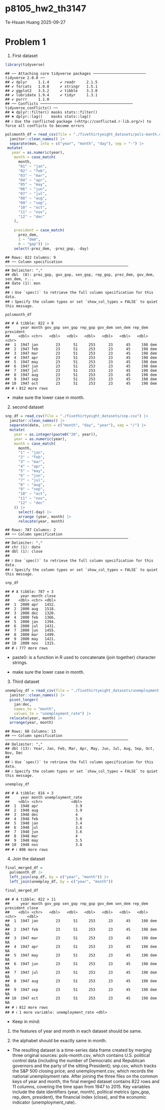 p8105_hw2_th3147
================
Te-Hsuan Huang
2025-09-27

# Problem 1

1.  First dataset

``` r
library(tidyverse)
```

    ## ── Attaching core tidyverse packages ──────────────────────── tidyverse 2.0.0 ──
    ## ✔ dplyr     1.1.4     ✔ readr     2.1.5
    ## ✔ forcats   1.0.0     ✔ stringr   1.5.1
    ## ✔ ggplot2   3.5.2     ✔ tibble    3.3.0
    ## ✔ lubridate 1.9.4     ✔ tidyr     1.3.1
    ## ✔ purrr     1.1.0     
    ## ── Conflicts ────────────────────────────────────────── tidyverse_conflicts() ──
    ## ✖ dplyr::filter() masks stats::filter()
    ## ✖ dplyr::lag()    masks stats::lag()
    ## ℹ Use the conflicted package (<http://conflicted.r-lib.org/>) to force all conflicts to become errors

``` r
polsmonth_df = read_csv(file = "./fivethirtyeight_datasets/pols-month.csv") |> 
  janitor::clean_names() |> 
  separate(mon, into = c("year", "month", "day"), sep = "-") |> 
 mutate( 
   year = as.numeric(year),
    month = case_match(
      month,
      "01" ~ "jan",
      "02" ~ "feb",
      "03" ~ "mar",
      "04" ~ "apr",
      "05" ~ "may",
      "06" ~ "jun",
      "07" ~ "jul",
      "08" ~ "aug",
      "09" ~ "sep",
      "10" ~ "oct",
      "11" ~ "nov",
      "12" ~ "dec"
    ), 
    
    president = case_match(
      prez_dem,
      1 ~ "dem",
      0 ~ "gop")) |> 
    select(-prez_dem, -prez_gop, -day)
```

    ## Rows: 822 Columns: 9
    ## ── Column specification ────────────────────────────────────────────────────────
    ## Delimiter: ","
    ## dbl  (8): prez_gop, gov_gop, sen_gop, rep_gop, prez_dem, gov_dem, sen_dem, r...
    ## date (1): mon
    ## 
    ## ℹ Use `spec()` to retrieve the full column specification for this data.
    ## ℹ Specify the column types or set `show_col_types = FALSE` to quiet this message.

``` r
polsmonth_df
```

    ## # A tibble: 822 × 9
    ##     year month gov_gop sen_gop rep_gop gov_dem sen_dem rep_dem president
    ##    <dbl> <chr>   <dbl>   <dbl>   <dbl>   <dbl>   <dbl>   <dbl> <chr>    
    ##  1  1947 jan        23      51     253      23      45     198 dem      
    ##  2  1947 feb        23      51     253      23      45     198 dem      
    ##  3  1947 mar        23      51     253      23      45     198 dem      
    ##  4  1947 apr        23      51     253      23      45     198 dem      
    ##  5  1947 may        23      51     253      23      45     198 dem      
    ##  6  1947 jun        23      51     253      23      45     198 dem      
    ##  7  1947 jul        23      51     253      23      45     198 dem      
    ##  8  1947 aug        23      51     253      23      45     198 dem      
    ##  9  1947 sep        23      51     253      23      45     198 dem      
    ## 10  1947 oct        23      51     253      23      45     198 dem      
    ## # ℹ 812 more rows

- make sure the lower case in month.

2.  second dataset

``` r
snp_df = read_csv(file = "./fivethirtyeight_datasets/snp.csv") |> 
  janitor::clean_names() |> 
  separate(date, into = c("month", "day", "year"), sep = "/") |>
  mutate(
    year = as.integer(paste0("20", year)),
    year = as.numeric(year),
    month = case_match(
      month,
      "1" ~ "jan",
      "2" ~ "feb",
      "3" ~ "mar",
      "4" ~ "apr",
      "5" ~ "may",
      "6" ~ "jun",
      "7" ~ "jul",
      "8" ~ "aug",
      "9" ~ "sep",
      "10" ~ "oct",
      "11" ~ "nov",
      "12" ~ "dec"
    )) |> 
      select(-day) |>
      arrange (year, month) |> 
      relocate(year, month)
```

    ## Rows: 787 Columns: 2
    ## ── Column specification ────────────────────────────────────────────────────────
    ## Delimiter: ","
    ## chr (1): date
    ## dbl (1): close
    ## 
    ## ℹ Use `spec()` to retrieve the full column specification for this data.
    ## ℹ Specify the column types or set `show_col_types = FALSE` to quiet this message.

``` r
snp_df
```

    ## # A tibble: 787 × 3
    ##     year month close
    ##    <dbl> <chr> <dbl>
    ##  1  2000 apr   1452.
    ##  2  2000 aug   1518.
    ##  3  2000 dec   1320.
    ##  4  2000 feb   1366.
    ##  5  2000 jan   1394.
    ##  6  2000 jul   1431.
    ##  7  2000 jun   1455.
    ##  8  2000 mar   1499.
    ##  9  2000 may   1421.
    ## 10  2000 nov   1315.
    ## # ℹ 777 more rows

- paste0: is a function in R used to concatenate (join together)
  character strings.

- make sure the lower case in month.

3.  Third dataset

``` r
unemploy_df = read_csv(file = "./fivethirtyeight_datasets/unemployment.csv") |> 
  janitor::clean_names() |> 
  pivot_longer(
    jan:dec,
    names_to = "month", 
    values_to = "unemployment_rate") |> 
  relocate(year, month) |>
  arrange(year, month)
```

    ## Rows: 68 Columns: 13
    ## ── Column specification ────────────────────────────────────────────────────────
    ## Delimiter: ","
    ## dbl (13): Year, Jan, Feb, Mar, Apr, May, Jun, Jul, Aug, Sep, Oct, Nov, Dec
    ## 
    ## ℹ Use `spec()` to retrieve the full column specification for this data.
    ## ℹ Specify the column types or set `show_col_types = FALSE` to quiet this message.

``` r
unemploy_df
```

    ## # A tibble: 816 × 3
    ##     year month unemployment_rate
    ##    <dbl> <chr>             <dbl>
    ##  1  1948 apr                 3.9
    ##  2  1948 aug                 3.9
    ##  3  1948 dec                 4  
    ##  4  1948 feb                 3.8
    ##  5  1948 jan                 3.4
    ##  6  1948 jul                 3.6
    ##  7  1948 jun                 3.6
    ##  8  1948 mar                 4  
    ##  9  1948 may                 3.5
    ## 10  1948 nov                 3.8
    ## # ℹ 806 more rows

4.  Join the dataset

``` r
final_merged_df = 
  polsmonth_df |>
  left_join(snp_df, by = c("year", "month")) |>
  left_join(unemploy_df, by = c("year", "month"))

final_merged_df
```

    ## # A tibble: 822 × 11
    ##     year month gov_gop sen_gop rep_gop gov_dem sen_dem rep_dem president close
    ##    <dbl> <chr>   <dbl>   <dbl>   <dbl>   <dbl>   <dbl>   <dbl> <chr>     <dbl>
    ##  1  1947 jan        23      51     253      23      45     198 dem          NA
    ##  2  1947 feb        23      51     253      23      45     198 dem          NA
    ##  3  1947 mar        23      51     253      23      45     198 dem          NA
    ##  4  1947 apr        23      51     253      23      45     198 dem          NA
    ##  5  1947 may        23      51     253      23      45     198 dem          NA
    ##  6  1947 jun        23      51     253      23      45     198 dem          NA
    ##  7  1947 jul        23      51     253      23      45     198 dem          NA
    ##  8  1947 aug        23      51     253      23      45     198 dem          NA
    ##  9  1947 sep        23      51     253      23      45     198 dem          NA
    ## 10  1947 oct        23      51     253      23      45     198 dem          NA
    ## # ℹ 812 more rows
    ## # ℹ 1 more variable: unemployment_rate <dbl>

- Keep in mind:

1.  the features of year and month in each dataset should be same.

2.  the alphabet should be exactly same in month.

- The resulting dataset is a time-series data frame created by merging
  three original sources: pols-month.csv, which contains U.S. political
  control data (including the number of Democratic and Republican
  governors and the party of the sitting President); snp.csv, which
  tracks the S&P 500 closing price; and unemployment.csv, which records
  the national unemployment rate. After joining the three files on the
  common keys of year and month, the final merged dataset contains 822
  rows and 11 columns, covering the time span from 1947 to 2015. Key
  variables include the date identifiers (year, month), political
  metrics (gov_gop, rep_dem, president), the financial index (close),
  and the economic indicator (unemployment_rate).
